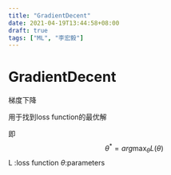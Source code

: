 ```yaml
---
title: "GradientDecent"
date: 2021-04-19T13:44:58+08:00
draft: true
tags: ["ML", "李宏毅"]
---
```


# GradientDecent

梯度下降

用于找到loss function的最优解

即 
$$
\theta^* = arg \max_{\theta}L(\theta)
$$
L  :loss function   $\theta$:parameters




